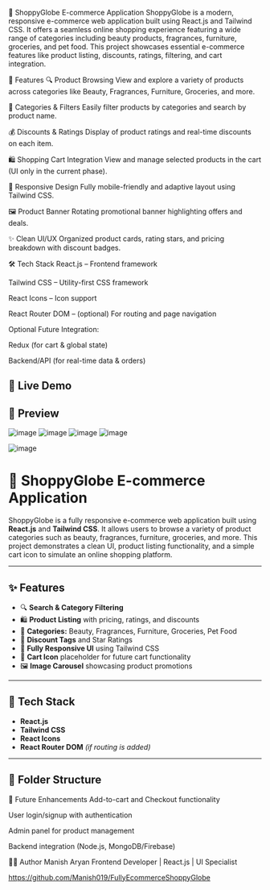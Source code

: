 🛒 ShoppyGlobe E-commerce Application
ShoppyGlobe is a modern, responsive e-commerce web application built using React.js and Tailwind CSS. It offers a seamless online shopping experience featuring a wide range of categories including beauty products, fragrances, furniture, groceries, and pet food. This project showcases essential e-commerce features like product listing, discounts, ratings, filtering, and cart integration.

📌 Features
🔍 Product Browsing
View and explore a variety of products across categories like Beauty, Fragrances, Furniture, Groceries, and more.

🎯 Categories & Filters
Easily filter products by categories and search by product name.

💰 Discounts & Ratings
Display of product ratings and real-time discounts on each item.

🛍️ Shopping Cart Integration
View and manage selected products in the cart (UI only in the current phase).

📱 Responsive Design
Fully mobile-friendly and adaptive layout using Tailwind CSS.

🖼️ Product Banner
Rotating promotional banner highlighting offers and deals.

✨ Clean UI/UX
Organized product cards, rating stars, and pricing breakdown with discount badges.

🛠️ Tech Stack
React.js – Frontend framework

Tailwind CSS – Utility-first CSS framework

React Icons – Icon support

React Router DOM – (optional) For routing and page navigation

Optional Future Integration:

Redux (for cart & global state)

Backend/API (for real-time data & orders)

## 🚀 Live Demo
## 📸 Preview
![image](https://github.com/user-attachments/assets/facb5fd0-c46a-49c3-871e-12361a545f1f)
![image](https://github.com/user-attachments/assets/da189683-2199-4bf3-b896-226a9cd03b0a)
![image](https://github.com/user-attachments/assets/1552252e-3277-4251-8fa7-b988ba1b8b87)
![image](https://github.com/user-attachments/assets/92d5678f-2b5e-460b-ae52-8fb65eebeec2)

![image](https://github.com/user-attachments/assets/fd9395b9-ee58-46a8-82f7-d1ffc9224ad2)






# 🛒 ShoppyGlobe E-commerce Application

ShoppyGlobe is a fully responsive e-commerce web application built using **React.js** and **Tailwind CSS**. It allows users to browse a variety of product categories such as beauty, fragrances, furniture, groceries, and more. This project demonstrates a clean UI, product listing functionality, and a simple cart icon to simulate an online shopping platform.

---

## ✨ Features

- 🔍 **Search & Category Filtering**
- 🛍️ **Product Listing** with pricing, ratings, and discounts
- 💄 **Categories:** Beauty, Fragrances, Furniture, Groceries, Pet Food
- 🧾 **Discount Tags** and Star Ratings
- 📱 **Fully Responsive UI** using Tailwind CSS
- 🛒 **Cart Icon** placeholder for future cart functionality
- 🖼️ **Image Carousel** showcasing product promotions

---

## 🧰 Tech Stack

- **React.js**
- **Tailwind CSS**
- **React Icons**
- **React Router DOM** _(if routing is added)_

---

## 📁 Folder Structure

📌 Future Enhancements
Add-to-cart and Checkout functionality

User login/signup with authentication

Admin panel for product management

Backend integration (Node.js, MongoDB/Firebase)


🙋‍♂️ Author
Manish Aryan
Frontend Developer | React.js | UI Specialist


https://github.com/Manish019/FullyEcommerceShoppyGlobe
